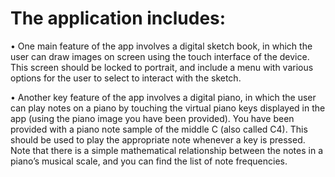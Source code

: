 # The application includes:
• One main feature of the app involves a digital sketch book, in which the user can draw images
on screen using the touch interface of the device. This screen should be locked to portrait, and
include a menu with various options for the user to select to interact with the sketch.

• Another key feature of the app involves a digital piano, in which the user can play notes on a
piano by touching the virtual piano keys displayed in the app (using the piano image you have
been provided). You have been provided with a piano note sample of the middle C (also called
C4). This should be used to play the appropriate note whenever a key is pressed. Note that
there is a simple mathematical relationship between the notes in a piano’s musical scale, and
you can find the list of note frequencies.
